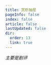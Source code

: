 ```yaml
---
title: 赏析抽屉
pageInfo: false
index: false
article: false
lastUpdated: false
dir:
  order: 13
  link: true
---
```


*主要是剧评*

<Catalog></Catalog>